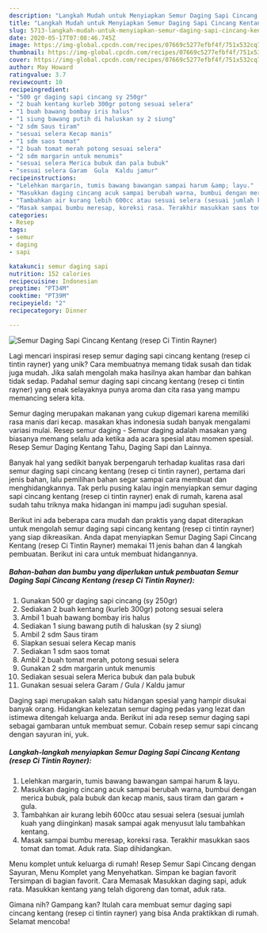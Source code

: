 ```yaml
---
description: "Langkah Mudah untuk Menyiapkan Semur Daging Sapi Cincang Kentang (resep Ci Tintin Rayner) Anti Gagal"
title: "Langkah Mudah untuk Menyiapkan Semur Daging Sapi Cincang Kentang (resep Ci Tintin Rayner) Anti Gagal"
slug: 5713-langkah-mudah-untuk-menyiapkan-semur-daging-sapi-cincang-kentang-resep-ci-tintin-rayner-anti-gagal
date: 2020-05-17T07:08:46.745Z
image: https://img-global.cpcdn.com/recipes/07669c5277efbf4f/751x532cq70/semur-daging-sapi-cincang-kentang-resep-ci-tintin-rayner-foto-resep-utama.jpg
thumbnail: https://img-global.cpcdn.com/recipes/07669c5277efbf4f/751x532cq70/semur-daging-sapi-cincang-kentang-resep-ci-tintin-rayner-foto-resep-utama.jpg
cover: https://img-global.cpcdn.com/recipes/07669c5277efbf4f/751x532cq70/semur-daging-sapi-cincang-kentang-resep-ci-tintin-rayner-foto-resep-utama.jpg
author: May Howard
ratingvalue: 3.7
reviewcount: 10
recipeingredient:
- "500 gr daging sapi cincang sy 250gr"
- "2 buah kentang kurleb 300gr potong sesuai selera"
- "1 buah bawang bombay iris halus"
- "1 siung bawang putih di haluskan sy 2 siung"
- "2 sdm Saus tiram"
- "sesuai selera Kecap manis"
- "1 sdm saos tomat"
- "2 buah tomat merah potong sesuai selera"
- "2 sdm margarin untuk menumis"
- "sesuai selera Merica bubuk dan pala bubuk"
- "sesuai selera Garam  Gula  Kaldu jamur"
recipeinstructions:
- "Lelehkan margarin, tumis bawang bawangan sampai harum &amp; layu."
- "Masukkan daging cincang acuk sampai berubah warna, bumbui dengan merica bubuk, pala bubuk dan kecap manis, saus tiram dan garam + gula."
- "Tambahkan air kurang lebih 600cc atau sesuai selera (sesuai jumlah kuah yang diinginkan) masak sampai agak menyusut lalu tambahkan kentang."
- "Masak sampai bumbu meresap, koreksi rasa. Terakhir masukkan saos tomat dan tomat. Aduk rata. Siap dihidangkan."
categories:
- Resep
tags:
- semur
- daging
- sapi

katakunci: semur daging sapi 
nutrition: 152 calories
recipecuisine: Indonesian
preptime: "PT34M"
cooktime: "PT39M"
recipeyield: "2"
recipecategory: Dinner

---
```



![Semur Daging Sapi Cincang Kentang (resep Ci Tintin Rayner)](https://img-global.cpcdn.com/recipes/07669c5277efbf4f/751x532cq70/semur-daging-sapi-cincang-kentang-resep-ci-tintin-rayner-foto-resep-utama.jpg)

Lagi mencari inspirasi resep semur daging sapi cincang kentang (resep ci tintin rayner) yang unik? Cara membuatnya memang tidak susah dan tidak juga mudah. Jika salah mengolah maka hasilnya akan hambar dan bahkan tidak sedap. Padahal semur daging sapi cincang kentang (resep ci tintin rayner) yang enak selayaknya punya aroma dan cita rasa yang mampu memancing selera kita.

Semur daging merupakan makanan yang cukup digemari karena memiliki rasa manis dari kecap. masakan khas indonesia sudah banyak mengalami variasi mulai. Resep semur daging - Semur daging adalah masakan yang biasanya memang selalu ada ketika ada acara spesial atau momen spesial. Resep Semur Daging Kentang Tahu, Daging Sapi dan Lainnya.

Banyak hal yang sedikit banyak berpengaruh terhadap kualitas rasa dari semur daging sapi cincang kentang (resep ci tintin rayner), pertama dari jenis bahan, lalu pemilihan bahan segar sampai cara membuat dan menghidangkannya. Tak perlu pusing kalau ingin menyiapkan semur daging sapi cincang kentang (resep ci tintin rayner) enak di rumah, karena asal sudah tahu triknya maka hidangan ini mampu jadi suguhan spesial.


Berikut ini ada beberapa cara mudah dan praktis yang dapat diterapkan untuk mengolah semur daging sapi cincang kentang (resep ci tintin rayner) yang siap dikreasikan. Anda dapat menyiapkan Semur Daging Sapi Cincang Kentang (resep Ci Tintin Rayner) memakai 11 jenis bahan dan 4 langkah pembuatan. Berikut ini cara untuk membuat hidangannya.

<!--inarticleads1-->

##### Bahan-bahan dan bumbu yang diperlukan untuk pembuatan Semur Daging Sapi Cincang Kentang (resep Ci Tintin Rayner):

1. Gunakan 500 gr daging sapi cincang (sy 250gr)
1. Sediakan 2 buah kentang (kurleb 300gr) potong sesuai selera
1. Ambil 1 buah bawang bombay iris halus
1. Sediakan 1 siung bawang putih di haluskan (sy 2 siung)
1. Ambil 2 sdm Saus tiram
1. Siapkan sesuai selera Kecap manis
1. Sediakan 1 sdm saos tomat
1. Ambil 2 buah tomat merah, potong sesuai selera
1. Gunakan 2 sdm margarin untuk menumis
1. Sediakan sesuai selera Merica bubuk dan pala bubuk
1. Gunakan sesuai selera Garam / Gula / Kaldu jamur


Daging sapi merupakan salah satu hidangan spesial yang hampir disukai banyak orang. Hidangkan kelezatan semur daging pedas yang lezat dan istimewa ditengah keluarga anda. Berikut ini ada resep semur daging sapi sebagai gambaran untuk membuat semur. Cobain resep semur sapi cincang dengan sayuran ini, yuk. 

<!--inarticleads2-->

##### Langkah-langkah menyiapkan Semur Daging Sapi Cincang Kentang (resep Ci Tintin Rayner):

1. Lelehkan margarin, tumis bawang bawangan sampai harum &amp; layu.
1. Masukkan daging cincang acuk sampai berubah warna, bumbui dengan merica bubuk, pala bubuk dan kecap manis, saus tiram dan garam + gula.
1. Tambahkan air kurang lebih 600cc atau sesuai selera (sesuai jumlah kuah yang diinginkan) masak sampai agak menyusut lalu tambahkan kentang.
1. Masak sampai bumbu meresap, koreksi rasa. Terakhir masukkan saos tomat dan tomat. Aduk rata. Siap dihidangkan.


Menu komplet untuk keluarga di rumah! Resep Semur Sapi Cincang dengan Sayuran, Menu Komplet yang Menyehatkan. Simpan ke bagian favorit Tersimpan di bagian favorit. Cara Memasak Masukkan daging sapi, aduk rata. Masukkan kentang yang telah digoreng dan tomat, aduk rata. 

Gimana nih? Gampang kan? Itulah cara membuat semur daging sapi cincang kentang (resep ci tintin rayner) yang bisa Anda praktikkan di rumah. Selamat mencoba!
